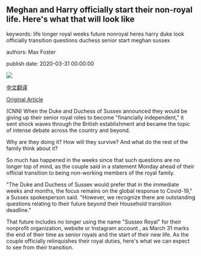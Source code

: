 ## Meghan and Harry officially start their non-royal life. Here's what that will look like

keywords: life longer royal weeks future nonroyal heres harry duke look officially transition questions duchess senior start meghan sussex

authors: Max Foster

publish date: 2020-03-31 00:00:00

![](https://cdn.cnn.com/cnnnext/dam/assets/200312171229-04-week-in-photos-0313-super-tease.jpg)

[中文翻译](Meghan%20and%20Harry%20officially%20start%20their%20non-royal%20life.%20Here%27s%20what%20that%20will%20look%20like_zh.md)

[Original Article](https://edition.cnn.com/2020/03/31/world/prince-harry-meghan-new-roles-intl/index.html)

(CNN) When the Duke and Duchess of Sussex announced they would be giving up their senior royal roles to become "financially independent," it sent shock waves through the British establishment and became the topic of intense debate across the country and beyond.

Why are they doing it? How will they survive? And what do the rest of the family think about it?

So much has happened in the weeks since that such questions are no longer top of mind, as the couple said in a statement Monday ahead of their official transition to being non-working members of the royal family.

"The Duke and Duchess of Sussex would prefer that in the immediate weeks and months, the focus remains on the global response to Covid-19," a Sussex spokesperson said. "However, we recognize there are outstanding questions relating to their future beyond their Household transition deadline."

That future includes no longer using the name "Sussex Royal" for their nonprofit organization, website or Instagram account , as March 31 marks the end of their time as senior royals and the start of their new life. As the couple officially relinquishes their royal duties, here's what we can expect to see from their transition.